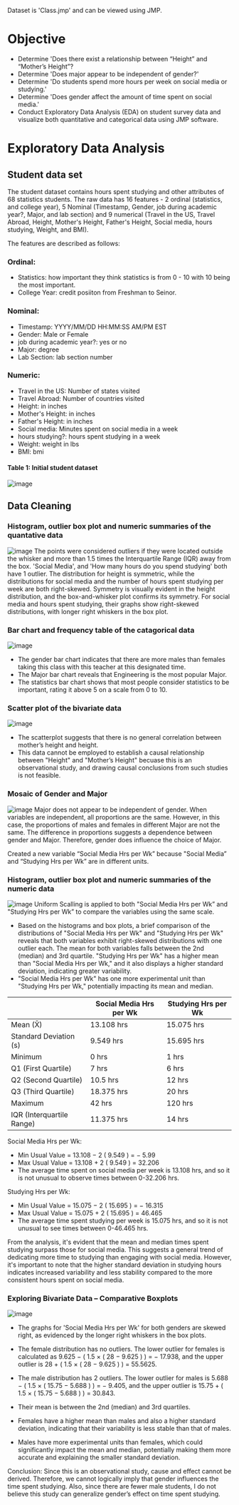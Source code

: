 Dataset is 'Class.jmp' and can be viewed using JMP.
# Objective
- Determine 'Does there exist a relationship between “Height” and “Mother’s Height”?
- Determine 'Does major appear to be independent of gender?'
- Determine 'Do students spend more hours per week on social media or studying.'
- Determine 'Does gender affect the amount of time spent on social media.'
- Conduct Exploratory Data Analysis (EDA) on student survey data and visualize both quantitative and categorical data using JMP software. 

# Exploratory Data Analysis
## Student data set 
The student dataset contains hours spent studying and other attributes of 68 statistics students. The raw data has 16 features - 2 ordinal (statistics, and college year), 5 Nominal (Timestamp, Gender, job during academic year?, Major, and lab section) and 9 numerical (Travel in the US, Travel Abroad, Height, Mother's Height, Father's Height, Social media, hours studying, Weight, and BMI).

The features are described as follows:
### Ordinal: 
- Statistics: how important they think statistics is from 0 - 10 with 10 being the most important.
- College Year: credit posiiton from Freshman to Seinor.

### Nominal:
- Timestamp: YYYY/MM/DD HH:MM:SS AM/PM EST
- Gender: Male or Female
- job during academic year?: yes or no
- Major: degree
- Lab Section: lab section number

### Numeric: 
- Travel in the US: Number of states visited
- Travel Abroad: Number of countries visited
- Height: in inches
- Mother's Height: in inches
- Father's Height: in inches
- Social media: Minutes spent on social media in a week
- hours studying?: hours spent studying in a week
- Weight: weight in lbs
- BMI: bmi

#### Table 1: Initial student dataset
![image](https://github.com/4nuG/Statistical-Analysis/blob/main/Exploratory_Data_Analysis_of_class/Screenshot%202024-01-28%20at%2012.51.24%20PM.png)

## Data Cleaning
### Histogram, outlier box plot and numeric summaries of the quantative data

![image](https://github.com/4nuG/Statistical-Analysis/blob/main/Exploratory_Data_Analysis_of_class/Screenshot%202024-01-28%20at%2011.23.48%20AM.png)
The points were considered outliers if they were located outside the whisker and more than 1.5 times the Interquartile Range (IQR) away from the box. 'Social Media', and 'How many hours do you spend studying' both have 1 outlier. The distribution for height is symmetric, while the distributions for social media and the number of hours spent studying per week are both right-skewed. Symmetry is visually evident in the height distribution, and the box-and-whisker plot confirms its symmetry. For social media and hours spent studying, their graphs show right-skewed distributions, with longer right whiskers in the box plot.

### Bar chart and frequency table of the catagorical data

![image](https://github.com/4nuG/Statistical-Analysis/blob/main/Exploratory_Data_Analysis_of_class/Screenshot%202024-01-28%20at%209.24.39%20PM.png)
- The gender bar chart indicates that there are more males than females taking this class with this teacher at this designated time.
- The Major bar chart reveals that Engineering is the most popular Major.
- The statistics bar chart shows that most people consider statistics to be important, rating it above 5 on a scale from 0 to 10.

### Scatter plot of the bivariate data

![image](https://github.com/4nuG/Statistical-Analysis/blob/main/Exploratory_Data_Analysis_of_class/Screenshot%202024-01-28%20at%209.37.16%20PM.png)
- The scatterplot suggests that there is no general correlation between mother’s height and height.
- This data cannot be employed to establish a causal relationship between "Height" and "Mother’s Height" becuase this is an observational study, and drawing causal conclusions from such studies is not feasible.

### Mosaic of Gender and Major

![image](https://github.com/4nuG/Statistical-Analysis/blob/main/Exploratory_Data_Analysis_of_class/Screenshot%202024-01-28%20at%209.42.09%20PM.png)
Major does not appear to be independent of gender. When variables are independent, all proportions are the same. However, in this case, the proportions of males and females in different Major are not the same. The difference in proportions suggests a dependence between gender and Major. Therefore, gender does influence the choice of Major.

Created a new variable “Social Media Hrs per Wk” because "Social Media” and “Studying Hrs per Wk” are in different units.

### Histogram, outlier box plot and numeric summaries of the numeric data

![image](https://github.com/4nuG/Statistical-Analysis/blob/main/Exploratory_Data_Analysis_of_class/Screenshot%202024-01-29%20at%201.49.52%20PM.png)
Uniform Scalling is applied to both "Social Media Hrs per Wk” and "Studying Hrs per Wk” to compare the variables using the same scale. 
- Based on the histograms and box plots, a brief comparison of the distributions of "Social Media Hrs per Wk" and "Studying Hrs per Wk" reveals that both variables exhibit right-skewed distributions with one outlier each. The mean for both variables falls between the 2nd (median) and 3rd quartile. "Studying Hrs per Wk" has a higher mean than "Social Media Hrs per Wk," and it also displays a higher standard deviation, indicating greater variability.
- "Social Media Hrs per Wk" has one more experimental unit than "Studying Hrs per Wk," potentially impacting its mean and median.

|                       | Social Media Hrs per Wk | Studying Hrs per Wk |
|-----------------------|-------------------------|---------------------|
| Mean (X̄)              | 13.108 hrs              | 15.075 hrs          |
| Standard Deviation (s)| 9.549 hrs               | 15.695 hrs          |
| Minimum               | 0 hrs                   | 1 hrs               |
| Q1 (First Quartile)   | 7 hrs                   | 6 hrs               |
| Q2 (Second Quartile)  | 10.5 hrs                | 12 hrs              |
| Q3 (Third Quartile)   | 18.375 hrs              | 20 hrs              |
| Maximum               | 42 hrs                  | 120 hrs             |
| IQR (Interquartile Range)| 11.375 hrs           | 14 hrs              |

Social Media Hrs per Wk:
- Min Usual Value =  13.108 − 2 ( 9.549 ) = − 5.99 
- Max Usual Value =  13.108 + 2 ( 9.549 ) = 32.206 
- The average time spent on social media per week is 13.108 hrs, and so it is not unusual to observe times between 0-32.206 hrs.

Studying Hrs per Wk:
- Min Usual Value = 15.075 − 2 ( 15.695 ) = − 16.315
- Max Usual Value = 15.075 + 2 ( 15.695 ) = 46.465
- The average time spent studying per week is 15.075 hrs, and so it is not unusual to see times between 0-46.465 hrs.

From the analysis, it's evident that the mean and median times spent studying surpass those for social media. This suggests a general trend of dedicating more time to studying than engaging with social media. However, it's important to note that the higher standard deviation in studying hours indicates increased variability and less stability compared to the more consistent hours spent on social media.

### Exploring Bivariate Data – Comparative Boxplots
![image](https://github.com/4nuG/Statistical-Analysis/blob/main/Exploratory_Data_Analysis_of_class/Screenshot%202024-01-29%20at%203.55.46%20PM.png)

- The graphs for 'Social Media Hrs per Wk' for both genders are skewed right, as evidenced by the longer right whiskers in the box plots.
- The female distribution has no outliers. The lower outlier for females is calculated as 9.625 − ( 1.5 × ( 28 − 9.625 ) ) = − 17.938, and the upper outlier is 28 + ( 1.5 × ( 28 − 9.625 ) ) = 55.5625.
- The male distribution has 2 outliers. The lower outlier for males is 5.688 − ( 1.5 × ( 15.75 − 5.688 ) ) = − 9.405, and the upper outlier is 15.75 + ( 1.5 × ( 15.75 − 5.688 ) ) = 30.843.
- Their mean is between the 2nd (median) and 3rd quartiles.
  
- Females have a higher mean than males and also a higher standard deviation, indicating that their variability is less stable than that of males.
- Males have more experimental units than females, which could significantly impact the mean and median, potentially making them more accurate and explaining the smaller standard deviation.

Conclusion: Since this is an observational study, cause and effect cannot be derived. Therefore, we cannot logically imply that gender influences the time spent studying. Also, since there are fewer male students, I do not believe this study can generalize gender’s effect on time spent studying.

